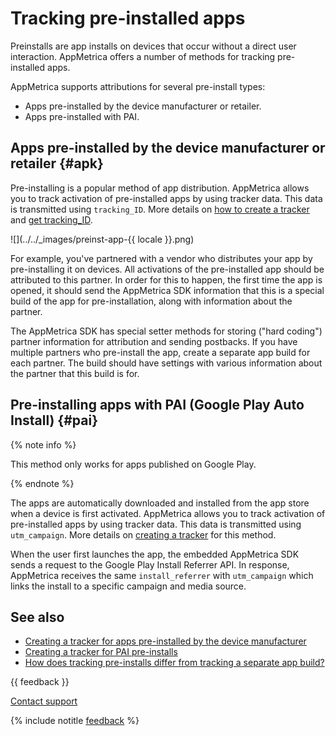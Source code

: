 # Tracking pre-installed apps

Preinstalls are app installs on devices that occur without a direct user interaction. AppMetrica offers a number of methods for tracking pre-installed apps.

AppMetrica supports attributions for several pre-install types:

- Apps pre-installed by the device manufacturer or retailer.
- Apps pre-installed with PAI.

## Apps pre-installed by the device manufacturer or retailer {#apk}

Pre-installing is a popular method of app distribution. AppMetrica allows you to track activation of pre-installed apps by using tracker data. This data is transmitted using `tracking_ID`. More details on [how to create a tracker](add-preinstall.md#apk) and [get tracking_ID](add-preinstall.md#tracking-id).

![](../../_images/preinst-app-{{ locale }}.png)

For example, you've partnered with a vendor who distributes your app by pre-installing it on devices. All activations of the pre-installed app should be attributed to this partner. In order for this to happen, the first time the app is opened, it should send the AppMetrica SDK information that this is a special build of the app for pre-installation, along with information about the partner.

The AppMetrica SDK has special setter methods for storing ("hard coding") partner information for attribution and sending postbacks. If you have multiple partners who pre-install the app, create a separate app build for each partner. The build should have settings with various information about the partner that this build is for.

## Pre-installing apps with PAI (Google Play Auto Install) {#pai}

{% note info %}

This method only works for apps published on Google Play.

{% endnote %}

The apps are automatically downloaded and installed from the app store when a device is first activated. AppMetrica allows you to track activation of pre-installed apps by using tracker data. This data is transmitted using `utm_campaign`. More details on [creating a tracker](add-preinstall.md#pai) for this method.

When the user first launches the app, the embedded AppMetrica SDK sends a request to the Google Play Install Referrer API. In response, AppMetrica receives the same `install_referrer` with `utm_campaign` which links the install to a specific campaign and media source.

## See also

- [Creating a tracker for apps pre-installed by the device manufacturer](add-preinstall.md#apk)
- [Creating a tracker for PAI pre-installs](add-preinstall.md#pai)
- [How does tracking pre-installs differ from tracking a separate app build?](../troubleshooting/troubleshooting.md#differences)

{{ feedback }}

<a href="../troubleshooting/feedback-new">
  <span class="button">Contact support</span>
</a>

{% include notitle [feedback](../_includes/feedback-button.md) %}

